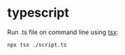 # typescript

Run .ts file on command line using [tsx](https://github.com/esbuild-kit/tsx):

```
npx tsx ./script.ts
```
